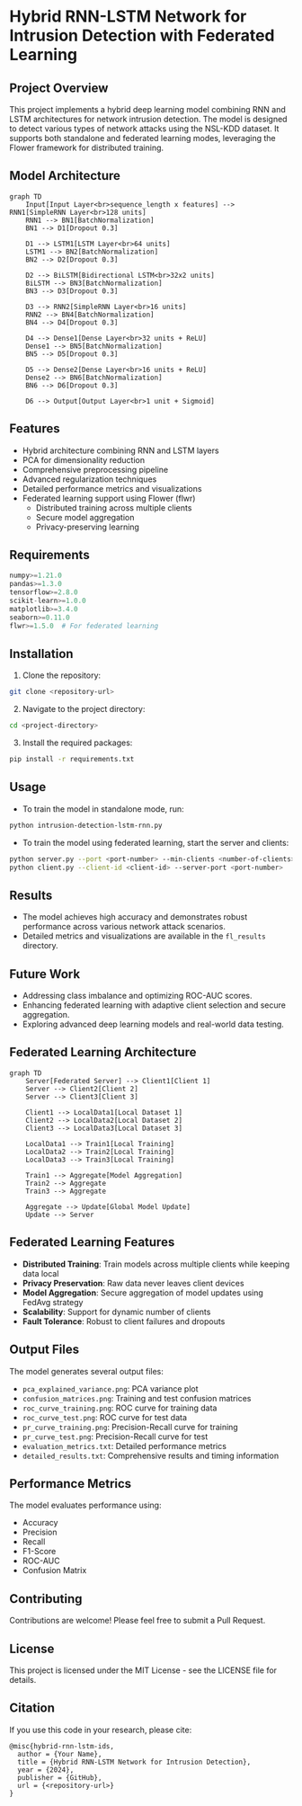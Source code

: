 # Hybrid RNN-LSTM Network for Intrusion Detection with Federated Learning

## Project Overview
This project implements a hybrid deep learning model combining RNN and LSTM architectures for network intrusion detection. The model is designed to detect various types of network attacks using the NSL-KDD dataset. It supports both standalone and federated learning modes, leveraging the Flower framework for distributed training.

## Model Architecture
```mermaid
graph TD
    Input[Input Layer<br>sequence_length x features] --> RNN1[SimpleRNN Layer<br>128 units]
    RNN1 --> BN1[BatchNormalization]
    BN1 --> D1[Dropout 0.3]
    
    D1 --> LSTM1[LSTM Layer<br>64 units]
    LSTM1 --> BN2[BatchNormalization]
    BN2 --> D2[Dropout 0.3]
    
    D2 --> BiLSTM[Bidirectional LSTM<br>32x2 units]
    BiLSTM --> BN3[BatchNormalization]
    BN3 --> D3[Dropout 0.3]
    
    D3 --> RNN2[SimpleRNN Layer<br>16 units]
    RNN2 --> BN4[BatchNormalization]
    BN4 --> D4[Dropout 0.3]
    
    D4 --> Dense1[Dense Layer<br>32 units + ReLU]
    Dense1 --> BN5[BatchNormalization]
    BN5 --> D5[Dropout 0.3]
    
    D5 --> Dense2[Dense Layer<br>16 units + ReLU]
    Dense2 --> BN6[BatchNormalization]
    BN6 --> D6[Dropout 0.3]
    
    D6 --> Output[Output Layer<br>1 unit + Sigmoid]
```

## Features
- Hybrid architecture combining RNN and LSTM layers
- PCA for dimensionality reduction
- Comprehensive preprocessing pipeline
- Advanced regularization techniques
- Detailed performance metrics and visualizations
- Federated learning support using Flower (flwr)
  - Distributed training across multiple clients
  - Secure model aggregation
  - Privacy-preserving learning

## Requirements
```python
numpy>=1.21.0
pandas>=1.3.0
tensorflow>=2.8.0
scikit-learn>=1.0.0
matplotlib>=3.4.0
seaborn>=0.11.0
flwr>=1.5.0  # For federated learning
```

## Installation
1. Clone the repository:
```bash
git clone <repository-url>
```

2. Navigate to the project directory:
```bash
cd <project-directory>
```

3. Install the required packages:
```bash
pip install -r requirements.txt
```

## Usage
- To train the model in standalone mode, run:
```bash
python intrusion-detection-lstm-rnn.py
```

- To train the model using federated learning, start the server and clients:
```bash
python server.py --port <port-number> --min-clients <number-of-clients> --rounds <number-of-rounds>
python client.py --client-id <client-id> --server-port <port-number>
```

## Results
- The model achieves high accuracy and demonstrates robust performance across various network attack scenarios.
- Detailed metrics and visualizations are available in the `fl_results` directory.

## Future Work
- Addressing class imbalance and optimizing ROC-AUC scores.
- Enhancing federated learning with adaptive client selection and secure aggregation.
- Exploring advanced deep learning models and real-world data testing.

## Federated Learning Architecture
```mermaid
graph TD
    Server[Federated Server] --> Client1[Client 1]
    Server --> Client2[Client 2]
    Server --> Client3[Client 3]
    
    Client1 --> LocalData1[Local Dataset 1]
    Client2 --> LocalData2[Local Dataset 2]
    Client3 --> LocalData3[Local Dataset 3]
    
    LocalData1 --> Train1[Local Training]
    LocalData2 --> Train2[Local Training]
    LocalData3 --> Train3[Local Training]
    
    Train1 --> Aggregate[Model Aggregation]
    Train2 --> Aggregate
    Train3 --> Aggregate
    
    Aggregate --> Update[Global Model Update]
    Update --> Server
```

## Federated Learning Features
- **Distributed Training**: Train models across multiple clients while keeping data local
- **Privacy Preservation**: Raw data never leaves client devices
- **Model Aggregation**: Secure aggregation of model updates using FedAvg strategy
- **Scalability**: Support for dynamic number of clients
- **Fault Tolerance**: Robust to client failures and dropouts

## Output Files
The model generates several output files:
- `pca_explained_variance.png`: PCA variance plot
- `confusion_matrices.png`: Training and test confusion matrices
- `roc_curve_training.png`: ROC curve for training data
- `roc_curve_test.png`: ROC curve for test data
- `pr_curve_training.png`: Precision-Recall curve for training
- `pr_curve_test.png`: Precision-Recall curve for test
- `evaluation_metrics.txt`: Detailed performance metrics
- `detailed_results.txt`: Comprehensive results and timing information

## Performance Metrics
The model evaluates performance using:
- Accuracy
- Precision
- Recall
- F1-Score
- ROC-AUC
- Confusion Matrix

## Contributing
Contributions are welcome! Please feel free to submit a Pull Request.

## License
This project is licensed under the MIT License - see the LICENSE file for details.

## Citation
If you use this code in your research, please cite:
```
@misc{hybrid-rnn-lstm-ids,
  author = {Your Name},
  title = {Hybrid RNN-LSTM Network for Intrusion Detection},
  year = {2024},
  publisher = {GitHub},
  url = {<repository-url>}
}
``` 